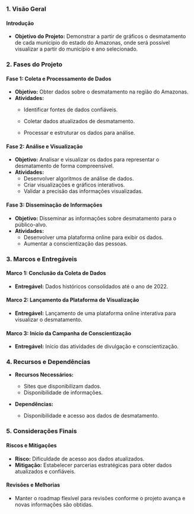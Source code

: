 ### 1. Visão Geral

#### Introdução
- **Objetivo do Projeto:** Demonstrar a partir de gráficos o desmatamento de cada município do estado do Amazonas, onde será possível visualizar a partir do município e ano selecionado.

### 2. Fases do Projeto

#### Fase 1: Coleta e Processamento de Dados
- **Objetivo:** Obter dados sobre o desmatamento na região do Amazonas.
- **Atividades:**
  -   Identificar fontes de dados confiáveis.
  - 
      Coletar dados atualizados de desmatamento.
    
  -   Processar e estruturar os dados para análise.

#### Fase 2: Análise e Visualização
- **Objetivo:** Analisar e visualizar os dados para representar o desmatamento de forma compreensível.
- **Atividades:**
  - Desenvolver algoritmos de análise de dados.
  - Criar visualizações e gráficos interativos.
  - Validar a precisão das informações visualizadas.

#### Fase 3: Disseminação de Informações
- **Objetivo:** Disseminar as informações sobre desmatamento para o público-alvo.
- **Atividades:**
  - Desenvolver uma plataforma online para exibir os dados.
  - Aumentar a conscientização das pessoas.
  

### 3. Marcos e Entregáveis

#### Marco 1: Conclusão da Coleta de Dados
- **Entregável:** Dados históricos consolidados até o ano de 2022.

#### Marco 2: Lançamento da Plataforma de Visualização
- **Entregável:** Lançamento de uma plataforma online interativa para visualizar o desmatamento.

#### Marco 3: Início da Campanha de Conscientização
- **Entregável:** Início das atividades de divulgação e conscientização.

### 4. Recursos e Dependências

- **Recursos Necessários:**
  - Sites que disponibilizam dados.
  - Disponibilidade de informações.


- **Dependências:**
  - Disponibilidade e acesso aos dados de desmatamento.

### 5. Considerações Finais

#### Riscos e Mitigações
- **Risco:** Dificuldade de acesso aos dados atualizados.
- **Mitigação:** Estabelecer parcerias estratégicas para obter dados atualizados e confiáveis.

#### Revisões e Melhorias
- Manter o roadmap flexível para revisões conforme o projeto avança e novas informações são obtidas.
